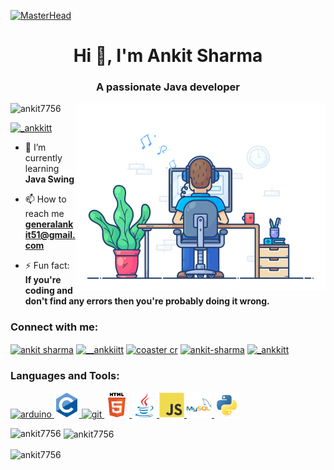 [![MasterHead](https://cdna.artstation.com/p/assets/images/images/028/102/058/original/pixel-jeff-matrix-s.gif?1593487263)](https://github.com/ankit7756)
<h1 align="center">Hi 👋, I'm Ankit Sharma</h1>
<h3 align="center">A passionate Java developer</h3>
<img align="right" alt="Coding" width="400" src="https://raw.githubusercontent.com/SupianIDz/SupianIDz/main/coding.gif">

<p align="left"> <img src="https://komarev.com/ghpvc/?username=ankit7756&label=Profile%20views&color=0e75b6&style=flat" alt="ankit7756" /> </p>

<p align="left"> <a href="https://twitter.com/_ankkitt" target="blank"><img src="https://img.shields.io/twitter/follow/_ankkitt?logo=twitter&style=for-the-badge" alt="_ankkitt" /></a> </p>

- 🌱 I’m currently learning **Java Swing**

- 📫 How to reach me **generalankit51@gmail.com**

- ⚡ Fun fact: **If you're coding and don't find any errors then you're probably doing it wrong.**

<h3 align="left">Connect with me:</h3>
<p align="left">
<a href="https://fb.com/ankit sharma" target="blank"><img align="center" src="https://raw.githubusercontent.com/rahuldkjain/github-profile-readme-generator/master/src/images/icons/Social/facebook.svg" alt="ankit sharma" height="30" width="40" /></a>
<a href="https://instagram.com/__ankkiitt" target="blank"><img align="center" src="https://raw.githubusercontent.com/rahuldkjain/github-profile-readme-generator/master/src/images/icons/Social/instagram.svg" alt="__ankkiitt" height="30" width="40" /></a>
<a href="https://www.youtube.com/c/coaster cr" target="blank"><img align="center" src="https://raw.githubusercontent.com/rahuldkjain/github-profile-readme-generator/master/src/images/icons/Social/youtube.svg" alt="coaster cr" height="30" width="40" /></a>
<a href="https://www.linkedin.com/in/ankit-sharma-22bb872aa/" target="blank"><img align="center" src="https://raw.githubusercontent.com/rahuldkjain/github-profile-readme-generator/master/src/images/icons/Social/linked-in-alt.svg" alt="ankit-sharma" height="30" width="40" /></a>
<a href="https://twitter.com/_ankkitt" target="blank"><img align="center" src="https://raw.githubusercontent.com/rahuldkjain/github-profile-readme-generator/master/src/images/icons/Social/twitter.svg" alt="_ankkitt" height="30" width="40" /></a>
</p>

<h3 align="left">Languages and Tools:</h3>
<p align="left"> 
<a href="https://www.arduino.cc/" target="_blank" rel="noreferrer"> <img src="https://cdn.worldvectorlogo.com/logos/arduino-1.svg" alt="arduino" width="40" height="40"/> </a> 
<a href="https://www.cprogramming.com/" target="_blank" rel="noreferrer"> <img src="https://raw.githubusercontent.com/devicons/devicon/master/icons/c/c-original.svg" alt="c" width="40" height="40"/> </a> 
<a href="https://git-scm.com/" target="_blank" rel="noreferrer"> <img src="https://www.vectorlogo.zone/logos/git-scm/git-scm-icon.svg" alt="git" width="40" height="40"/> </a> 
<a href="https://www.w3.org/html/" target="_blank" rel="noreferrer"> <img src="https://raw.githubusercontent.com/devicons/devicon/master/icons/html5/html5-original-wordmark.svg" alt="html5" width="40" height="40"/> </a> 
<a href="https://www.java.com" target="_blank" rel="noreferrer"> <img src="https://raw.githubusercontent.com/devicons/devicon/master/icons/java/java-original.svg" alt="java" width="40" height="40"/> </a> 
<a href="https://developer.mozilla.org/en-US/docs/Web/JavaScript" target="_blank" rel="noreferrer"> <img src="https://raw.githubusercontent.com/devicons/devicon/master/icons/javascript/javascript-original.svg" alt="javascript" width="40" height="40"/> </a> 
<a href="https://www.mysql.com/" target="_blank" rel="noreferrer"> <img src="https://raw.githubusercontent.com/devicons/devicon/master/icons/mysql/mysql-original-wordmark.svg" alt="mysql" width="40" height="40"/> </a> 
<a href="https://www.python.org" target="_blank" rel="noreferrer"> <img src="https://raw.githubusercontent.com/devicons/devicon/master/icons/python/python-original.svg" alt="python" width="40" height="40"/> </a> 
</p>

<p><img align="left" src="https://github-readme-stats.vercel.app/api/top-langs?username=ankit7756&show_icons=true&locale=en&layout=compact" alt="ankit7756" /></p>

<p>&nbsp;<img align="center" src="https://github-readme-stats.vercel.app/api?username=ankit7756&show_icons=true&locale=en" alt="ankit7756" /></p>

<p><img align="center" src="https://github-readme-streak-stats.herokuapp.com/?user=ankit7756&" alt="ankit7756" /></p>
